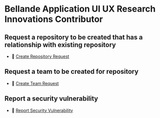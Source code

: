 # Bellande Application UI UX Research Innovations Contributor

## Request a repository to be created that has a relationship with existing repository
- 🚀 [Create Repository Request](https://github.com/Application-UI-UX/bellande_application_ui_ux_research_innovations_contributor/issues/choose)

## Request a team to be created for repository
- 👥 [Create Team Request](https://github.com/Application-UI-UX/bellande_application_ui_ux_research_innovations_contributor/issues/new/choose)

## Report a security vulnerability 
- 🔐 [Report Security Vulnerability](https://github.com/Application-UI-UX/bellande_application_ui_ux_research_innovations_contributor/issues/new/choose)
